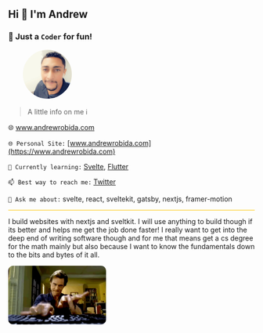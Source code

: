 ## Hi 👋 I'm Andrew 
### 👊 Just a `Coder` for fun!

<img src='./images/profile.png' alt='profile photo' height='100px' width='100px' style="border-radius:100%;transform:translateX(30px);" />

> A little info on me ℹ

<p>
🌐
<a href="https://www.andrewrobida.com" target="_blank" rel="noopener noreferrer">www.andrewrobida.com</a>
</p>

`🌐 Personal Site:` [www.andrewrobida.com](https://www.andrewrobida.com)

`🌱 Currently learning:` [Svelte](https://svelte.dev), [Flutter](https://flutter.dev)

`📫 Best way to reach me:` [Twitter](https://twitter.com/theafr86)

`💬 Ask me about:` svelte, react, sveltekit, gatsby, nextjs, framer-motion

<hr style="background-color:#ffc600;border-radius:10px;"/>

I build websites with nextjs and sveltkit. I will use anything to build though if its better and helps me get the job done faster! I really want to get into the deep end of writing software though and for me that means get a cs degree for the math mainly but also because I want to know the fundamentals down to the bits and bytes of it all.

<img src='./images/hacking.gif' alt='profile photo' height='120px' width='200px' style="border-radius:10px;transform:translateX(0px);" />
